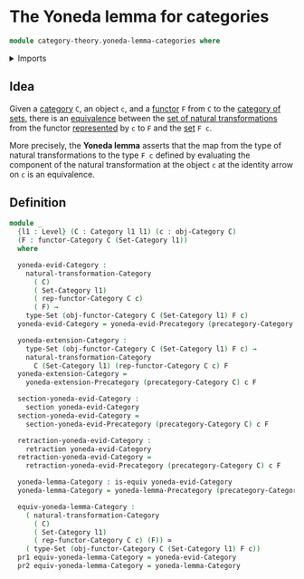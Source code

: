 # The Yoneda lemma for categories

```agda
module category-theory.yoneda-lemma-categories where
```

<details><summary>Imports</summary>

```agda
open import category-theory.categories
open import category-theory.functors-categories
open import category-theory.natural-transformations-categories
open import category-theory.representable-functors-categories
open import category-theory.yoneda-lemma-precategories

open import foundation.category-of-sets
open import foundation.equivalences
open import foundation.dependent-pair-types
open import foundation.retractions
open import foundation.sections
open import foundation.sets
open import foundation.universe-levels
```

</details>

## Idea

Given a [category](category-theory.categories.md) `C`, an object `c`, and a
[functor](category-theory.functors-categories.md) `F` from `C` to the
[category of sets](foundation.category-of-sets.md), there is an
[equivalence](foundation-core.equivalences.md) between the
[set of natural transformations](category-theory.natural-transformations-categories.md)
from the functor
[represented](category-theory.representable-functors-categories.md) by `c` to
`F` and the [set](foundation-core.sets.md) `F c`.

More precisely, the **Yoneda lemma** asserts that the map from the type of
natural transformations to the type `F c` defined by evaluating the component of
the natural transformation at the object `c` at the identity arrow on `c` is an
equivalence.

## Definition

```agda
module _
  {l1 : Level} (C : Category l1 l1) (c : obj-Category C)
  (F : functor-Category C (Set-Category l1))
  where

  yoneda-evid-Category :
    natural-transformation-Category
      ( C)
      ( Set-Category l1)
      ( rep-functor-Category C c)
      ( F) →
    type-Set (obj-functor-Category C (Set-Category l1) F c)
  yoneda-evid-Category = yoneda-evid-Precategory (precategory-Category C) c F

  yoneda-extension-Category :
    type-Set (obj-functor-Category C (Set-Category l1) F c) →
    natural-transformation-Category
      C (Set-Category l1) (rep-functor-Category C c) F
  yoneda-extension-Category =
    yoneda-extension-Precategory (precategory-Category C) c F

  section-yoneda-evid-Category :
    section yoneda-evid-Category
  section-yoneda-evid-Category =
    section-yoneda-evid-Precategory (precategory-Category C) c F

  retraction-yoneda-evid-Category :
    retraction yoneda-evid-Category
  retraction-yoneda-evid-Category =
    retraction-yoneda-evid-Precategory (precategory-Category C) c F

  yoneda-lemma-Category : is-equiv yoneda-evid-Category
  yoneda-lemma-Category = yoneda-lemma-Precategory (precategory-Category C) c F

  equiv-yoneda-lemma-Category :
    ( natural-transformation-Category
      ( C)
      ( Set-Category l1)
      ( rep-functor-Category C c) (F)) ≃
    ( type-Set (obj-functor-Category C (Set-Category l1) F c))
  pr1 equiv-yoneda-lemma-Category = yoneda-evid-Category
  pr2 equiv-yoneda-lemma-Category = yoneda-lemma-Category
```
